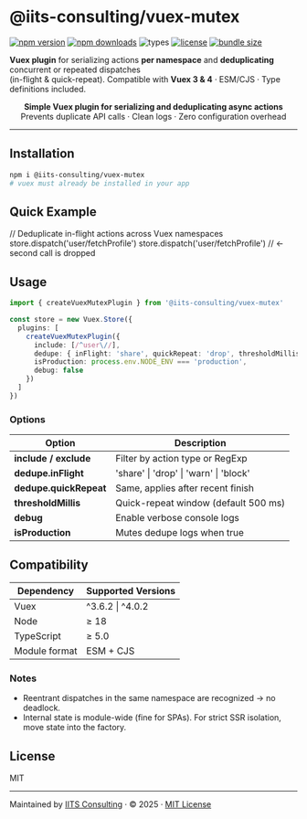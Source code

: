 # @iits-consulting/vuex-mutex

[![npm version](https://img.shields.io/npm/v/@iits-consulting/vuex-mutex.svg)](https://www.npmjs.com/package/@iits-consulting/vuex-mutex)
[![npm downloads](https://img.shields.io/npm/dm/@iits-consulting/vuex-mutex.svg)](https://www.npmjs.com/package/@iits-consulting/vuex-mutex)
![types](https://img.shields.io/badge/types-TypeScript-blue)
[![license](https://img.shields.io/npm/l/@iits-consulting/vuex-mutex.svg)](#license)
[![bundle size](https://img.shields.io/bundlephobia/minzip/@iits-consulting/vuex-mutex)](https://bundlephobia.com/package/@iits-consulting/vuex-mutex)

**Vuex plugin** for serializing actions **per namespace** and **deduplicating** concurrent or repeated dispatches  
(in-flight & quick-repeat). Compatible with **Vuex 3 & 4** · ESM/CJS · Type definitions included.

<p align="center">
  <strong>Simple Vuex plugin for serializing and deduplicating async actions</strong><br>
  Prevents duplicate API calls · Clean logs · Zero configuration overhead
</p>

---

## Installation
```bash
npm i @iits-consulting/vuex-mutex
# vuex must already be installed in your app
```

## Quick Example
// Deduplicate in-flight actions across Vuex namespaces
store.dispatch('user/fetchProfile')
store.dispatch('user/fetchProfile') // ← second call is dropped

## Usage
```ts
import { createVuexMutexPlugin } from '@iits-consulting/vuex-mutex'

const store = new Vuex.Store({
  plugins: [
    createVuexMutexPlugin({
      include: [/^user\//],
      dedupe: { inFlight: 'share', quickRepeat: 'drop', thresholdMillis: 500 },
      isProduction: process.env.NODE_ENV === 'production',
      debug: false
    })
  ]
})
```

### Options
| Option | Description |
|--------|--------------|
| **include / exclude** | Filter by action type or RegExp |
| **dedupe.inFlight** | 'share' \| 'drop' \| 'warn' \| 'block' |
| **dedupe.quickRepeat** | Same, applies after recent finish |
| **thresholdMillis** | Quick-repeat window (default 500 ms) |
| **debug** | Enable verbose console logs |
| **isProduction** | Mutes dedupe logs when true |

## Compatibility
| Dependency | Supported Versions |
|-------------|--------------------|
| Vuex | ^3.6.2 \| ^4.0.2 |
| Node | ≥ 18 |
| TypeScript | ≥ 5.0 |
| Module format | ESM + CJS |

### Notes
- Reentrant dispatches in the same namespace are recognized → no deadlock.
- Internal state is module-wide (fine for SPAs). For strict SSR isolation, move state into the factory.

## License
MIT

---
Maintained by [IITS Consulting](https://www.iits-consulting.de) · © 2025 · [MIT License](./LICENSE)


